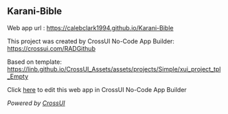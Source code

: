 ## Karani-Bible
Web app url : https://calebclark1994.github.io/Karani-Bible

This project was created by CrossUI No-Code App Builder: https://crossui.com/RADGithub

Based on template: https://linb.github.io/CrossUI_Assets/assets/projects/Simple/xui_project_tpl_Empty

Click [here](https://crossui.com/RADGithub/#!from=github&owner=calebclark1994&repo=Karani-Bible) to edit this web app in CrossUI No-Code App Builder

<i>Powered by [CrossUI](https://crossui.com)</i>
